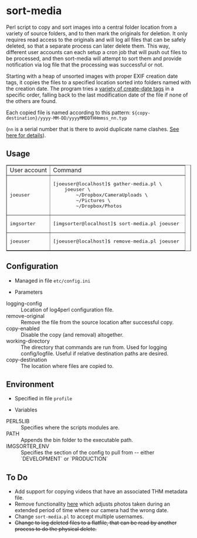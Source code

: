 # sort-media

Perl script to copy and sort images into a central folder location from a variety of source folders, and to then mark the originals for deletion.  It only requires read access to the originals and will log all files that can be safely deleted, so that a separate process can later delete them.  This way, different user accounts can each setup a cron job that will push out files to be processed, and then sort-media will attempt to sort them and provide notification via log file that the processing was successful or not.

Starting with a heap of unsorted images with proper EXIF creation date tags, it copies the files to a specified location sorted into folders named with the creation date. The program tries a [variety of create-date tags](https://github.com/ebridges/sort-media/blob/master/lib/MediaFile.pm#L25) in a specific order, falling back to the last modification date of the file if none of the others are found. 

Each copied file is named according to this pattern:
`${copy-destination}/yyyy-MM-DD/yyyyMMDDTHHmmss_nn.typ`

(`nn` is a serial number that is there to avoid duplicate name clashes.  [See here for details](https://github.com/ebridges/sort-media/blob/master/lib/MediaFile.pm#L173)).

## Usage

<table border=“0”>
<tr>
<td>User account</td>
<td>Command</td>
</tr>
<tr>
<td><tt>joeuser</tt></td>
<td>
<pre>[joeuser@localhost]$ gather-media.pl \
	joeuser \
        ~/Dropbox/CameraUploads \
        ~/Pictures \
        ~/Dropbox/Photos</pre>
</td>
</tr>
<tr>
<td><tt>imgsorter</tt></td>
<td>
<pre>[imgsorter@localhost]$ sort-media.pl joeuser </pre>
</td>
</tr>
<tr>
<td><tt>joeuser</tt></td>
<td>
<pre>[joeuser@localhost]$ remove-media.pl joeuser </pre>
</td>
</tr>
</table>

## Configuration

* Managed in file `etc/config.ini`

* Parameters
<dl>
<dt>logging-config</dt>
<dd>Location of log4perl configuration file.</dd>
<dt>remove-original</dt>
<dd>Remove the file from the source location after successful copy.</dd>
<dt>copy-enabled</dt>
<dd>Disable the copy (and removal) altogether.</dd>
<dt>working-directory</dt>
<dd>The directory that commands are run from. Used for logging config/logfile. Useful if relative destination paths are desired.</dd>
<dt>copy-destination</dt>
<dd>The location where files are copied to.</dd>
</dl>

## Environment

* Specified in file `profile`

* Variables
<dl>
<dt>PERL5LIB</dt>
<dd>Specifies where the scripts modules are.</dd>
<dt>PATH</dt>
<dd>Appends the bin folder to the executable path.</dd>
<dt>IMGSORTER_ENV</dt>
<dd>Specifies the section of the config to pull from -- either `DEVELOPMENT` or `PRODUCTION`</dd>
</dl>

## To Do

* Add support for copying videos that have an associated THM metadata file.
* Remove functionality [here](https://github.com/ebridges/sort-media/blob/master/lib/MediaFile.pm#L95) which adjusts photos taken during an extended period of time where our camera had the wrong date.
* Change `sort-media.pl` to accept multiple usernames.
* <del>Change to log deleted files to a flatfile, that can be read by another process to do the physical delete.</del>
